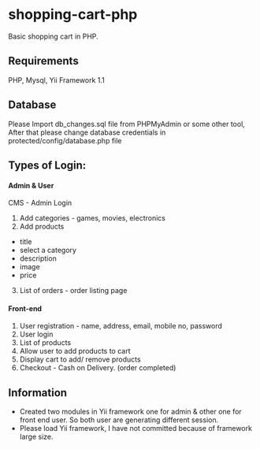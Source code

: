 # shopping-cart-php
Basic shopping cart in PHP.

## Requirements
PHP, Mysql, Yii Framework 1.1

## Database
Please Import db_changes.sql file from PHPMyAdmin or some other tool, After that please change database credentials in protected/config/database.php file   

## Types of Login: 
#### Admin &amp; User
CMS - Admin Login
1. Add categories - games, movies, electronics
2. Add products
- title
- select a category
- description
- image
- price
3. List of orders - order listing page

#### Front-end
1. User registration - name, address, email, mobile no, password
2. User login
3. List of products
4. Allow user to add products to cart
5. Display cart to add/ remove products
6. Checkout - Cash on Delivery. (order completed)

## Information
- Created two modules in Yii framework one for admin & other one for front end user. So both user are generating different session.
- Please load Yii framework, I have not committed because of framework large size.